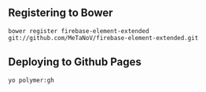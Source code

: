 ## Registering to Bower

`bower register firebase-element-extended git://github.com/MeTaNoV/firebase-element-extended.git`

## Deploying to Github Pages

`yo polymer:gh`
